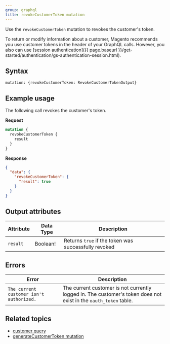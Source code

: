 ```yaml
---
group: graphql
title: revokeCustomerToken mutation
---
```


Use the `revokeCustomerToken` mutation to revokes the customer's token.

To return or modify information about a customer, Magento recommends you use customer tokens in the header of your GraphQL calls. However, you also can use [session authentication]({{ page.baseurl }}/get-started/authentication/gs-authentication-session.html).

## Syntax

`mutation: {revokeCustomerToken: RevokeCustomerTokenOutput}`

## Example usage

The following call revokes the customer's token.

**Request**

```graphql
mutation {
  revokeCustomerToken {
    result
  }
}
```

**Response**

```json
{
  "data": {
    "revokeCustomerToken": {
      "result": true
    }
  }
}
```

## Output attributes

Attribute |  Data Type | Description
--- | --- | ---
`result` | Boolean! | Returns `true` if the token was successfully revoked

## Errors

Error | Description
--- | ---
`The current customer isn't authorized.` | The current customer is not currently logged in. The customer's token does not exist in the `oauth_token` table.

## Related topics

*  [customer query]({{page.baseurl}}/graphql/queries/customer.html)
*  [generateCustomerToken mutation]({{page.baseurl}}/graphql/mutations/generate-customer-token.html)
